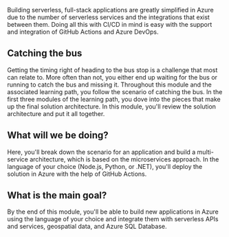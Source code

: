 Building serverless, full-stack applications are greatly simplified in Azure due to the number of serverless services and the integrations that exist between them. Doing all this with CI/CD in mind is easy with the support and integration of GitHub Actions and Azure DevOps.

## Catching the bus

Getting the timing right of heading to the bus stop is a challenge that most can relate to. More often than not, you either end up waiting for the bus or running to catch the bus and missing it. Throughout this module and the associated learning path, you follow the scenario of catching the bus. In the first three modules of the learning path, you dove into the pieces that make up the final solution architecture. In this module, you'll review the solution architecture and put it all together.

## What will we be doing?

Here, you'll break down the scenario for an application and build a multi-service architecture, which is based on the microservices approach. In the language of your choice (Node.js, Python, or .NET), you'll deploy the solution in Azure with the help of GitHub Actions.

## What is the main goal?

By the end of this module, you'll be able to build new applications in Azure using the language of your choice and integrate them with serverless APIs and services, geospatial data, and Azure SQL Database.
